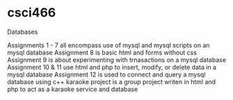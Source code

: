# csci466
Databases

Assignments 1 - 7 all encompass use of mysql and mysql scripts on an mysql database
Assignment 8 is basic html and forms without css
Assignment 9 is about experimenting with trnasactions on a mysql database
Assignment 10 & 11 use html and php to insert, modify, or delete data in a mysql database
Assignment 12 is used to connect and query a mysql database using c++
karaoke project is a group project writen in html and php to act as a karaoke service and database
